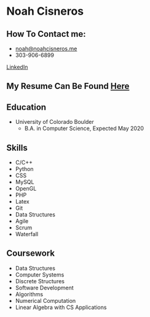 # Noah Cisneros

## How To Contact me:
* noah@noahcisneros.me
* 303-906-6899

[LinkedIn](https://www.linkedin.com/in/noah-c-2259a6115/)

## My Resume Can Be Found [Here](https://github.com/noci1738/noci1738.github.io/blob/master/Noah_Cisneros_Resume.pdf)

## Education

* University of Colorado Boulder
  * B.A. in Computer Science, Expected May 2020


## Skills

- C/C++
- Python
- CSS
- MySQL
- OpenGL
- PHP
- Latex
- Git
- Data Structures
- Agile
- Scrum
- Waterfall

## Coursework

- Data Structures
- Computer Systems
- Discrete Structures
- Software Development
- Algorithms
- Numerical Computation
- Linear Algebra with CS Applications
